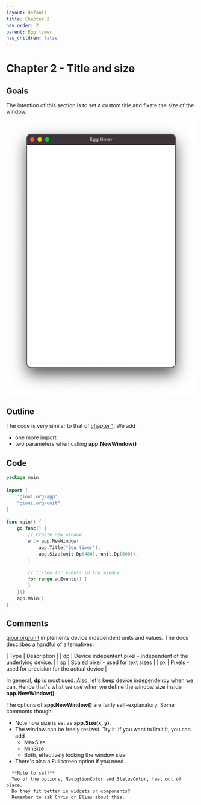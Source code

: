 ```yaml
---
layout: default
title: Chapter 2 
nav_order: 2
parent: Egg timer
has_children: false 
---
```


# Chapter 2 - Title and size

## Goals
The intention of this section is to set a custom title and fixate the size of the window.

![Window with custom title and set size](02_title_and_size.png)

## Outline

The code is very similar to that of [chapter 1](01_empty_window). We add
 - one more import 
 - two parameters when calling **app.NewWindow()**

## Code

```go
package main

import (
	"gioui.org/app"
	"gioui.org/unit"
)

func main() {
	go func() {
		// create new window
		w := app.NewWindow(
			app.Title("Egg timer"),
			app.Size(unit.Dp(400), unit.Dp(600)),
		)

		// listen for events in the window.
		for range w.Events() {
		}
	}()
	app.Main()
}

```

## Comments

[gioui.org/unit](https://pkg.go.dev/gioui.org/unit) implements device independent units and values. The docs describes a handful of alternatives:

| Type | Description |
| dp | Device indepentent pixel - independent of the underlying device. |
| sp | Scaled pixel - used for text sizes |
| px | Pixels - used for precision for the actual device |
 
In general, **dp** is most used. Also, let's keep device independency when we can. Hence that's what we use when we define the window size inside **app.NewWindow()**

The options of **app.NewWindow()** are fairly self-explanatory. Some commonts though:

 - Note how size is set as **app.Size(x, y)**.
 - The window can be freely resized. Try it. If you want to limit it, you can add
   - MaxSize
   - MinSize
   - Both, effectively locking the window size 
 - There's also a Fullscreen option if you need.

 ``` 
   **Note to self** 
   Two of the options, NavigtionColor and StatusColor, feel out of place. 
   Do they fit better in widgets or components? 
   Remember to ask Chris or Elias about this.
```